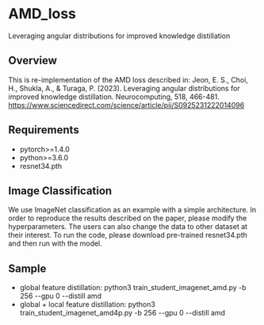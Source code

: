 # AMD_loss
Leveraging angular distributions for improved knowledge distillation

## Overview
This is re-implementation of the AMD loss described in:
Jeon, E. S., Choi, H., Shukla, A., & Turaga, P. (2023). Leveraging angular distributions for improved knowledge distillation. Neurocomputing, 518, 466-481.
https://www.sciencedirect.com/science/article/pii/S0925231222014096

## Requirements
* pytorch>=1.4.0
* python>=3.6.0
* resnet34.pth

## Image Classification
We use ImageNet classification as an example with a simple architecture. In order to reproduce the results described on the paper, please modify the hyperparameters. The users can also change the data to other dataset at their interest.
To run the code, please download pre-trained resnet34.pth and then run with the model.

## Sample
- global feature distillation:
python3 train_student_imagenet_amd.py -b 256 --gpu 0 --distill amd
- global + local feature distillation:
python3 train_student_imagenet_amd4p.py -b 256 --gpu 0 --distill amd
